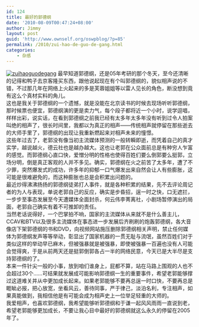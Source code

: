 ```yaml
---
id: 124
title: 最好的郭德纲
date: '2010-08-09T00:47:24+08:00'
author: Jimmy
layout: post
guid: 'http://www.ownself.org/oswpblog/?p=85'
permalink: /2010/zui-hao-de-guo-de-gang.html
categories:
    - 杂感
---
```


[![zuihaoguodegang](http://www.ownself.org/blog/wp-content/uploads/2010/0e897fc55c50_B16/zuihaoguodegang_thumb.jpg "zuihaoguodegang")](http://www.ownself.org/blog/wp-content/uploads/2010/0e897fc55c50_B16/zuihaoguodegang.jpg) 最早知道郭德纲，还是05年考研的那个冬天，至今还清晰的记得和鸭子去京客隆买东西，跟他说起现在有个叫郭德纲的，貌似相声说的不错，不过那几年在网络上火起来的多是芙蓉姐姐等以雷人见长的角色，断没想到竟有这么个真材实料的角儿。   
 这也是我关于郭德纲的一个遗憾，就是没能在北京读书的时候去现场听听郭德纲，那时候票也便宜，郭德纲演的更是卖力气，每个段子都将近一个小时，说学逗唱，样样出彩，说实话，在看到郭德纲之前我已经有太多年太多年没有听到过令人拍案叫绝的相声了，很长时间里，我都以为真正的相声——传统相声就停留在那些逝去的大师手里了，郭德纲的出现让我重新燃起来对相声未来的憧憬。   
 这些年过去了，老郭没有像当初主流媒体预测的一般转瞬即逝，而凭着自己的真才实学，越说越火，德云社也是越办越大。这也让老郭在公众面前总是有种穷人乍富的感觉。而郭德纲心直口快，爱憎分明的性格也使得百姓们要么倒郭要么挺郭，立场分明，倒是真正客观的人并不多见。确实，郭德纲在火之前苦了太多年，遭了不少罪，突然爆发式的成功，许多年的抑郁一口气爆发出来自然会让人有些膨胀，这可能是很难避免的，而这种膨胀也总是会积累出问题的。   
 最近炒得沸沸扬扬的郭德纲徒弟打人事件，就是各种积累的结果，先不去评论周记者的为人与表现，单说老郭自己的反应，确实是步昏招，逞一时之快，口无遮拦，一步步至事态发展至今天遭媒体全面封杀，何云伟李菁离社，小剧场暂停演出的局面，老郭自己确实有着不可推卸的责任。   
 当然老话说得好，一个巴掌拍不响，国家的主流媒体从来就不是什么善主儿，CCAV和BTV以及很多主流媒体在事态进一步发展后齐刷刷的炮轰郭德纲，各大音像店下架郭德纲的书和DVD，向视频网站施压删除郭德纲相关声明，禁止任何媒体为郭德纲发声等等举动，彰显出了国家机器的一贯无耻与流氓，虽然百姓们对于类似这样的举动早已麻木，但被强暴就是被强暴，即使被强暴一百遍也没有人可能会觉得爽，于是从前两天还是挺郭倒郭各占一半的网络民意，今天已是大半尽是支持郭德纲的了。   
 本来一件针尖一般的小事，放到咱们谁身上，屁都不算，站在马路上围观的人也不会超过30个……可结果就发展成可能影响郭德纲一生的重要事件，希望老郭能够撑过这道难关并从中更加成长起来。如果老郭能够不要再总逞一时口快，不要再总是睚眦必报，把心放宽，坐看风云，善待同事，严于律己，淡泊名利，专注相声，如果真能做到，我相信他是有可能会成为相声史上一位举足轻重的大师的。   
 我爱相声，也喜欢郭德纲，我希望能够听郭德纲和于谦一起风风雨雨一直说到老，希望老郭能够更加成长，不要让我心目中最好的郭德纲就这么永久的停留在2005年了。